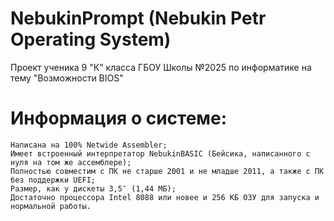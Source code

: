 # NebukinPrompt (Nebukin Petr Operating System)
Проект ученика 9 "К" класса ГБОУ Школы №2025 по информатике на тему "Возможности BIOS"
# Информация о системе:
    Написана на 100% Netwide Assembler;
    Имеет встроенный интерпретатор NebukinBASIC (Бейсика, написанного с нуля на том же ассемблере);
    Полностью совместим с ПК не старше 2001 и не младше 2011, а также с ПК без поддержки UEFI;
    Размер, как у дискеты 3,5″ (1,44 МБ);
    Достаточно процессора Intel 8088 или новее и 256 КБ ОЗУ для запуска и нормальной работы.

